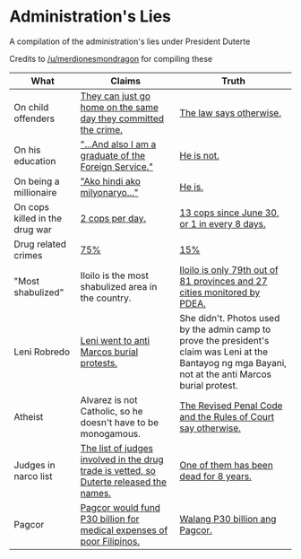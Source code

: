 # Administration's Lies
A compilation of the administration's lies under President Duterte

Credits to [/u/merdionesmondragon](https://www.reddit.com/user/merdionesmondragon) for compiling these

| What | Claims | Truth |
|------|---------|------|
| On child offenders | [They can just go home on the same day they committed the crime.](http://www.rappler.com/nation/165987-duterte-juvenile-justice-generation-criminals) | [The law says otherwise.](http://www.gov.ph/2013/10/03/republic-act-no-10630/) |
| On his education | ["...And also I am a graduate of the Foreign Service."](http://www.philstar.com/news-feature/2016/10/31/1639006/fact-check-president-duterte-foreign-service-graduate) | [He is not.](http://media.philstar.com/images/the-philippine-star/headlines/20161031/duterte-foreign-service-graduate-4.jpg) |
| On being a millionaire | ["Ako hindi ako milyonaryo..."](https://memebuster.net/vera-files-fact-checking-duterte-is-a-millionaire/) |	[He is.](https://memebuster.net/vera-files-fact-checking-duterte-is-a-millionaire/) |
| On cops killed in the drug war | [2 cops per day.](http://cmfr-phil.org/for-the-record/infographic-reuters-checks-dutertes-figures-on-drugs/) | [13 cops since June 30, or 1 in every 8 days.](http://cmfr-phil.org/for-the-record/infographic-reuters-checks-dutertes-figures-on-drugs/) |
| Drug related crimes | [75%](http://cmfr-phil.org/for-the-record/infographic-reuters-checks-dutertes-figures-on-drugs/) | [15%](http://cmfr-phil.org/for-the-record/infographic-reuters-checks-dutertes-figures-on-drugs/) |
| "Most shabulized" | Iloilo is the most shabulized area in the country. | [Iloilo is only 79th out of 81 provinces and 27 cities monitored by PDEA.](http://cmfr-phil.org/media-ethics-responsibility/journalism-review/most-shabulized-fact-checking-dutertes-claim/) |
| Leni Robredo | [Leni went to anti Marcos burial protests.](http://news.abs-cbn.com/news/12/29/16/duterte-leni-joining-anti-marcos-burial-protest-was-last-straw) | She didn't. Photos used by the admin camp to prove the president's claim was Leni at the Bantayog ng mga Bayani, not at the anti Marcos burial protest. |
| Atheist | Alvarez is not Catholic, so he doesn't have to be monogamous. | [The Revised Penal Code and the Rules of Court say otherwise.](https://twitter.com/verafiles/status/850670930594471937) |
| Judges in narco list | [The list of judges involved in the drug trade is vetted, so Duterte released the names.](http://www.rappler.com/nation/142210-duterte-list-lgu-police-officials-linked-drugs) | [One of them has been dead for 8 years.](http://www.rappler.com/newsbreak/investigative/142234-rodrigo-duterte-drug-list-dead-judge) |
| Pagcor | [Pagcor would fund P30 billion for medical expenses of poor Filipinos.](http://www.scoopnest.com/user/ABSCBNNews/724252843591372804) | [Walang P30 billion ang Pagcor.](http://www.scoopnest.com/user/ABSCBNNews/724252843591372804) |